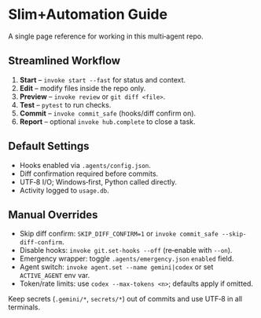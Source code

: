 # Slim+Automation Guide

A single page reference for working in this multi‑agent repo.

## Streamlined Workflow
1. **Start** – `invoke start --fast` for status and context.
2. **Edit** – modify files inside the repo only.
3. **Preview** – `invoke review` or `git diff <file>`.
4. **Test** – `pytest` to run checks.
5. **Commit** – `invoke commit_safe` (hooks/diff confirm on).
6. **Report** – optional `invoke hub.complete` to close a task.

## Default Settings
- Hooks enabled via `.agents/config.json`.
- Diff confirmation required before commits.
- UTF‑8 I/O; Windows‑first, Python called directly.
- Activity logged to `usage.db`.

## Manual Overrides
- Skip diff confirm: `SKIP_DIFF_CONFIRM=1` or `invoke commit_safe --skip-diff-confirm`.
- Disable hooks: `invoke git.set-hooks --off` (re‑enable with `--on`).
- Emergency wrapper: toggle `.agents/emergency.json` `enabled` field.
- Agent switch: `invoke agent.set --name gemini|codex` or set `ACTIVE_AGENT` env var.
- Token/rate limits: use `codex --max-tokens <n>`; defaults apply if omitted.

Keep secrets (`.gemini/*`, `secrets/*`) out of commits and use UTF‑8 in all terminals.

